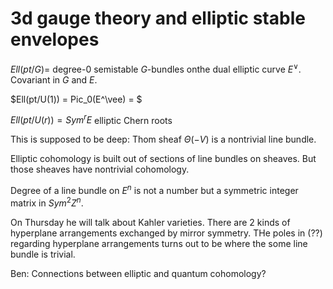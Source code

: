 # 3d gauge theory and elliptic stable envelopes



$Ell(pt/G) =$ degree-0 semistable $G$-bundles onthe dual elliptic curve $E^\vee$.  Covariant in $G$ and $E$.

$Ell(pt/U(1)) = Pic_0(E^\vee) = $

$Ell(pt/U(r)) = Sym^r E$ elliptic Chern roots

This is supposed to be deep: Thom sheaf $\Theta(-V)$ is a nontrivial line bundle.  

Elliptic cohomology is built out of sections of line bundles on sheaves.  But those sheaves have nontrivial cohomology.



Degree of a line bundle on $E^n$ is not a number but a symmetric integer matrix in $Sym^2 Z^n$.

On Thursday he will talk about Kahler varieties.  There are 2 kinds of hyperplane arrangements exchanged by mirror symmetry.  THe poles in (??) regarding hyperplane arrangements turns out to be where the some line bundle is trivial.

Ben: Connections between elliptic and quantum cohomology?